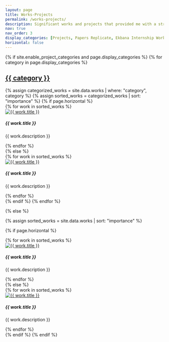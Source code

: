 ```yaml
---
layout: page
title: Works-Projects
permalink: /works-projects/
description: Significant works and projects that provided me with a strong foundational base and enriched my knowledge significantly
nav: true
nav_order: 3
display_categories: [Projects, Papers Replicate, Ekbana Internship Works, FuseMachine Semester Projects, Core ML Scratch, Hackathon Projects]
horizontal: false
---
```


<!-- pages/works-projects.md -->
<div class="work-project">
{% if site.enable_project_categories and page.display_categories %}
  <!-- Display categorized works/projects -->
  {% for category in page.display_categories %}
  <a id="{{ category }}" href=".#{{ category }}">
    <h2 class="category">{{ category }}</h2>
  </a>
  {% assign categorized_works = site.data.works | where: "category", category %}
  {% assign sorted_works = categorized_works | sort: "importance" %}
  <!-- Generate cards for each work/project -->
  {% if page.horizontal %}
  <div class="container">
    <div class="row row-cols-1 row-cols-md-2">
    {% for work in sorted_works %}
      <div class="col mb-4">
        <div class="card h-100">
          <a href="{{ work.link }}">
            <img src="{{ work.image }}" class="card-img-top" alt="{{ work.title }}">
          </a>
          <div class="card-body">
            <h5 class="card-title">{{ work.title }}</h5>
            <p class="card-text">{{ work.description }}</p> <!-- Added description here -->
          </div>
        </div>
      </div>
    {% endfor %}
    </div>
  </div>
  {% else %}
  <div class="row row-cols-1 row-cols-md-3">
    {% for work in sorted_works %}
      <div class="col mb-4">
        <div class="card h-100">
          <a href="{{ work.link }}">
            <img src="{{ work.image }}" class="card-img-top" alt="{{ work.title }}">
          </a>
          <div class="card-body">
            <h5 class="card-title">{{ work.title }}</h5>
            <p class="card-text">{{ work.description }}</p> <!-- Added description here -->
          </div>
        </div>
      </div>
    {% endfor %}
  </div>
  {% endif %}
  {% endfor %}

{% else %}

<!-- Display works/projects without categories -->

{% assign sorted_works = site.data.works | sort: "importance" %}

  <!-- Generate cards for each work/project -->

{% if page.horizontal %}

  <div class="container">
    <div class="row row-cols-1 row-cols-md-2">
    {% for work in sorted_works %}
      <div class="col mb-4">
        <div class="card h-100">
          <a href="{{ work.link }}">
            <img src="{{ work.image }}" class="card-img-top" alt="{{ work.title }}">
          </a>
          <div class="card-body">
            <h5 class="card-title">{{ work.title }}</h5>
            <p class="card-text">{{ work.description }}</p> <!-- Added description here -->
          </div>
        </div>
      </div>
    {% endfor %}
    </div>
  </div>
  {% else %}
  <div class="row row-cols-1 row-cols-md-3">
    {% for work in sorted_works %}
      <div class="col mb-4">
        <div class="card h-100">
          <a href="{{ work.link }}">
            <img src="{{ work.image }}" class="card-img-top" alt="{{ work.title }}">
          </a>
          <div class="card-body">
            <h5 class="card-title">{{ work.title }}</h5>
            <p class="card-text">{{ work.description }}</p> <!-- Added description here -->
          </div>
        </div>
      </div>
    {% endfor %}
  </div>
  {% endif %}
{% endif %}
</div>

